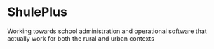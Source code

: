 # ShulePlus
Working towards school administration and operational software that actually work for both the rural and urban contexts
